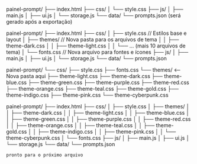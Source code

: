 painel-prompt/
├── index.html
├── css/
│   └── style.css
├── js/
│   ├── main.js
│   ├── ui.js
│   └── storage.js
└── data/
    └── prompts.json (será gerado após a exportação)

painel-prompt/
├── index.html
├── css/
│   ├── style.css             // Estilos base e layout
│   ├── themes/               // Nova pasta para os arquivos de tema
│   │   ├── theme-dark.css
│   │   ├── theme-light.css
│   │   └── ... (mais 10 arquivos de tema)
│   └── fonts.css             // Nova arquivo para fontes e ícones
├── js/
│   ├── main.js
│   ├── ui.js
│   └── storage.js
└── data/
    └── prompts.json

painel-prompt/
└── css/
    ├── style.css
    ├── fonts.css
    └── themes/       <-- Nova pasta aqui
        ├── theme-light.css
        ├── theme-dark.css
        ├── theme-blue.css
        ├── theme-green.css
        ├── theme-purple.css
        ├── theme-red.css
        ├── theme-orange.css
        ├── theme-teal.css
        ├── theme-gold.css
        ├── theme-indigo.css
        ├── theme-pink.css
        └── theme-cyberpunk.css

painel-prompt/
├── index.html
├── css/
│   ├── style.css
│   ├── themes/
│   │   ├── theme-dark.css
│   │   ├── theme-light.css
│   │   ├── theme-blue.css
│   │   ├── theme-green.css
│   │   ├── theme-purple.css
│   │   ├── theme-red.css
│   │   ├── theme-orange.css
│   │   ├── theme-teal.css
│   │   ├── theme-gold.css
│   │   ├── theme-indigo.css
│   │   ├── theme-pink.css
│   │   └── theme-cyberpunk.css
│   └── fonts.css
├── js/
│   ├── main.js
│   ├── ui.js
│   └── storage.js
└── data/
    └── prompts.json


    pronto para o próximo arquivo
